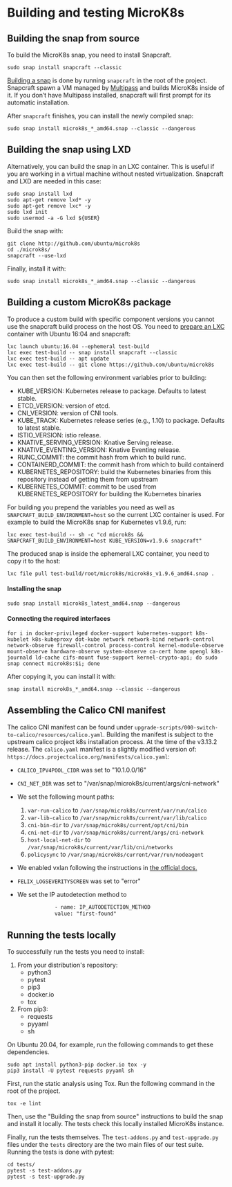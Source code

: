 # Building and testing MicroK8s

## Building the snap from source

To build the MicroK8s snap, you need to install Snapcraft.

```shell
sudo snap install snapcraft --classic
```

[Building a snap](https://snapcraft.io/docs/snapcraft-overview) is done by running `snapcraft` in the root of the project. Snapcraft spawn a VM managed by [Multipass](https://multipass.run/) and builds MicroK8s inside of it. If you don’t have Multipass installed, snapcraft will first prompt for its automatic installation.

After `snapcraft` finishes, you can install the newly compiled snap:

```shell
sudo snap install microk8s_*_amd64.snap --classic --dangerous
```

## Building the snap using LXD

Alternatively, you can build the snap in an LXC container. This is useful if you are working in a virtual machine without nested virtualization. Snapcraft and LXD are needed in this case:

```shell
sudo snap install lxd
sudo apt-get remove lxd* -y
sudo apt-get remove lxc* -y
sudo lxd init
sudo usermod -a -G lxd ${USER}
```

Build the snap with:

```shell
git clone http://github.com/ubuntu/microk8s
cd ./microk8s/
snapcraft --use-lxd
```

Finally, install it with:

```shell
sudo snap install microk8s_*_amd64.snap --classic --dangerous
```

## Building a custom MicroK8s package

To produce a custom build with specific component versions you cannot use the snapcraft build process on the host OS. You need to
[prepare an LXC](https://forum.snapcraft.io/t/how-to-create-a-lxd-container-for-snap-development/4658) container with Ubuntu 16:04 and snapcraft:

```shell
lxc launch ubuntu:16.04 --ephemeral test-build
lxc exec test-build -- snap install snapcraft --classic
lxc exec test-build -- apt update
lxc exec test-build -- git clone https://github.com/ubuntu/microk8s
```

You can then set the following environment variables prior to building:

- KUBE_VERSION: Kubernetes release to package. Defaults to latest stable.
- ETCD_VERSION: version of etcd.
- CNI_VERSION: version of CNI tools.
- KUBE_TRACK: Kubernetes release series (e.g., 1.10) to package. Defaults to latest stable.
- ISTIO_VERSION: istio release.
- KNATIVE_SERVING_VERSION: Knative Serving release.
- KNATIVE_EVENTING_VERSION: Knative Eventing release.
- RUNC_COMMIT: the commit hash from which to build runc.
- CONTAINERD_COMMIT: the commit hash from which to build containerd
- KUBERNETES_REPOSITORY: build the Kubernetes binaries from this repository instead of getting them from upstream
- KUBERNETES_COMMIT: commit to be used from KUBERNETES_REPOSITORY for building the Kubernetes binaries

For building you prepend the variables you need as well as `SNAPCRAFT_BUILD_ENVIRONMENT=host` so the current LXC container is used. For example to build the MicroK8s snap for Kubernetes v1.9.6, run:

```shell
lxc exec test-build -- sh -c "cd microk8s && SNAPCRAFT_BUILD_ENVIRONMENT=host KUBE_VERSION=v1.9.6 snapcraft"
```

The produced snap is inside the ephemeral LXC container, you need to copy it to the host:

```shell
lxc file pull test-build/root/microk8s/microk8s_v1.9.6_amd64.snap .
```

#### Installing the snap

```
sudo snap install microk8s_latest_amd64.snap --dangerous
```

#### Connecting the required interfaces

```
for i in docker-privileged docker-support kubernetes-support k8s-kubelet k8s-kubeproxy dot-kube network network-bind network-control network-observe firewall-control process-control kernel-module-observe mount-observe hardware-observe system-observe ca-cert home opengl k8s-journald ld-cache cifs-mount fuse-support kernel-crypto-api; do sudo snap connect microk8s:$i; done
```

After copying it, you can install it with:

```shell
snap install microk8s_*_amd64.snap --classic --dangerous
```

## Assembling the Calico CNI manifest

The calico CNI manifest can be found under `upgrade-scripts/000-switch-to-calico/resources/calico.yaml`.
Building the manifest is subject to the upstream calico project k8s installation process.
At the time of the v3.13.2 release. The `calico.yaml` manifest is a slightly modified version of:
`https://docs.projectcalico.org/manifests/calico.yaml`:

- `CALICO_IPV4POOL_CIDR` was set to "10.1.0.0/16"
- `CNI_NET_DIR` was set to "/var/snap/microk8s/current/args/cni-network"
- We set the following mount paths:
  1. `var-run-calico` to `/var/snap/microk8s/current/var/run/calico`
  1. `var-lib-calico` to `/var/snap/microk8s/current/var/lib/calico`
  1. `cni-bin-dir` to `/var/snap/microk8s/current/opt/cni/bin`
  1. `cni-net-dir` to `/var/snap/microk8s/current/args/cni-network`
  1. `host-local-net-dir` to `/var/snap/microk8s/current/var/lib/cni/networks`
  1. `policysync` to `/var/snap/microk8s/current/var/run/nodeagent`
- We enabled vxlan following the instructions in [the official docs.](https://docs.projectcalico.org/getting-started/kubernetes/installation/config-options#switching-from-ip-in-ip-to-vxlan)
- `FELIX_LOGSEVERITYSCREEN` was set to "error"
- We set the IP autodetection method to

  ```dtd
              - name: IP_AUTODETECTION_METHOD
              value: "first-found"
  ```

## Running the tests locally

To successfully run the tests you need to install:

1. From your distribution's repository:
   - python3
   - pytest
   - pip3
   - docker.io
   - tox
1. From pip3:
   - requests
   - pyyaml
   - sh

On Ubuntu 20.04, for example, run the following commands to get these dependencies.

```shell
sudo apt install python3-pip docker.io tox -y
pip3 install -U pytest requests pyyaml sh
```

First, run the static analysis using Tox. Run the following command in the root of the project.

```shell
tox -e lint
```

Then, use the "Building the snap from source" instructions to build the snap and install it locally. The tests check this locally installed MicroK8s instance.

Finally, run the tests themselves. The `test-addons.py` and `test-upgrade.py` files under the `tests` directory are the two main files of our test suite. Running the tests is done with pytest:

```shell
cd tests/
pytest -s test-addons.py
pytest -s test-upgrade.py
```
